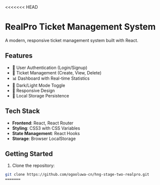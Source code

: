 <<<<<<< HEAD
# RealPro Ticket Management System

A modern, responsive ticket management system built with React.

## Features

- 🔐 User Authentication (Login/Signup)
- 🎫 Ticket Management (Create, View, Delete)
- 📊 Dashboard with Real-time Statistics
- 🌙 Dark/Light Mode Toggle
- 📱 Responsive Design
- 💾 Local Storage Persistence

## Tech Stack

- **Frontend**: React, React Router
- **Styling**: CSS3 with CSS Variables
- **State Management**: React Hooks
- **Storage**: Browser LocalStorage

## Getting Started

1. Clone the repository:
```bash
git clone https://github.com/ogooluwa-cn/hng-stage-two-realpro.git
=======
